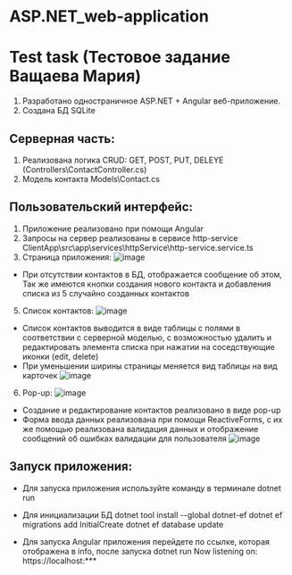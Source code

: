 # ASP.NET_web-application
# Test task (Teстовое задание Ващаева Мария)

1. Разработано одностраничное ASP.NET + Angular веб-приложение.
2. Создана БД SQLite

## Cерверная часть:
1. Реализована логика CRUD: GET,  POST, PUT, DELEYE
 (Controllers\ContactController.cs)
2. Модель контакта
Models\Contact.cs

## Пользовательский интерфейс:
1. Приложение реализовано при помощи Angular
2. Запросы на сервер реализованы  в сервисе http-service
ClientApp\src\app\services\httpService\http-service.service.ts
3. Страница приложения:
![image](https://github.com/MaryAnzh/ASP.NET_web-application/assets/89520164/8733ed63-f3e4-4d0f-9060-f65aab1cae16)

- При отсутствии контактов в БД, отображается сообщение об этом, Так же имеются кнопки создания нового контакта и добавления списка из 5 случайно созданных контактов

5. Список контактов:
![image](https://github.com/MaryAnzh/ASP.NET_web-application/assets/89520164/25bcf83c-0a2e-423a-b481-cab7dcde3ac9)

- Список контактов выводится в виде таблицы с полями в соответствии с серверной моделью, с возможностью удалить и редактировать элемента списка при нажатии на соседствующие иконки (edit, delete)
- При уменьшении ширины страницы меняется вид таблицы на вид карточек
![image](https://github.com/MaryAnzh/ASP.NET_web-application/assets/89520164/7f796d7d-45b3-49e6-b59b-698e95ab2978)

6. Pop-up:
![image](https://github.com/MaryAnzh/ASP.NET_web-application/assets/89520164/a631d8d1-87bf-48f7-a1d1-dba3e648fa77)

- Создание и редактирование контактов реализовано в виде pop-up
- Форма ввода данных реализована при помощи ReactiveForms, с их же помощью реализована валидация данных и отображение сообщений об ошибках валидации для пользователя
![image](https://github.com/MaryAnzh/ASP.NET_web-application/assets/89520164/a5af40f9-083e-4b9c-879d-ad2c5242fc84)

## Запуск приложения:

- Для запуска приложения используйте команду в терминале dotnet run

- Для инициализации БД 
dotnet tool install --global dotnet-ef
dotnet ef migrations add InitialCreate
dotnet ef database update

- Для запуска Angular приложения перейдете по ссылке, которая отображена в info, после запуска dotnet run
 Now listening on: https://localhost:***

